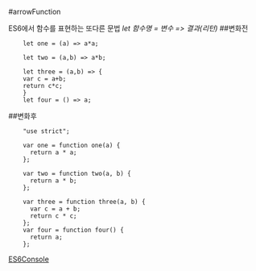 #arrowFunction

ES6에서 함수를 표현하는 또다른 문법
*let 함수명 = 변수 => 결과(리턴)*
##변화전

        let one = (a) => a*a;

        let two = (a,b) => a*b;

        let three = (a,b) => {
        var c = a+b;
        return c*c;
        }
        let four = () => a;

##변화후

        "use strict";

        var one = function one(a) {
          return a * a;
        };

        var two = function two(a, b) {
          return a * b;
        };

        var three = function three(a, b) {
          var c = a + b;
          return c * c;
        };
        var four = function four() {
          return a;
        };


[ES6Console](https://es6console.com/)
